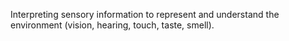 Interpreting sensory information to represent and understand the environment (vision, hearing, touch, taste, smell).
